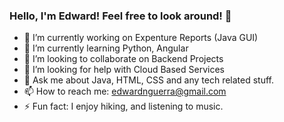 ### Hello, I'm Edward! Feel free to look around! 👋

- 🔭  I’m currently working on Expenture Reports (Java GUI)
- 🌱  I’m currently learning Python, Angular 
- 🤝  I’m looking to collaborate on Backend Projects
- 🤔  I’m looking for help with Cloud Based Services
- 💬  Ask me about Java, HTML, CSS and any tech related stuff.
- 📫  How to reach me: edwardnguerra@gmail.com
- ⚡  Fun fact: I enjoy hiking, and listening to music. 

